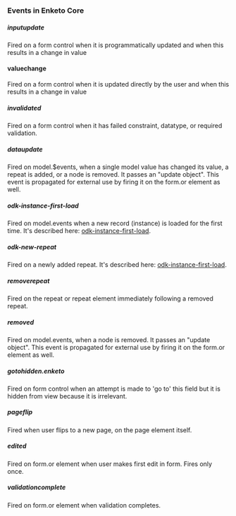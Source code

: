 ### Events in Enketo Core

##### inputupdate
Fired on a form control when it is programmatically updated and when this results in a change in value

#### valuechange
Fired on a form control when it is updated directly by the user and when this results in a change in value

##### invalidated
Fired on a form control when it has failed constraint, datatype, or required validation. 

##### dataupdate
Fired on model.$events, when a single model value has changed its value, a repeat is added, or a node is removed. It passes an "update object". This event is propagated for external use by firing it on the form.or element as well.

##### odk-instance-first-load
Fired on model.events when a new record (instance) is loaded for the first time. It's described here: [odk-instance-first-load](https://opendatakit.github.io/xforms-spec/#event:odk-instance-first-load).

##### odk-new-repeat
Fired on a newly added repeat. It's described here: [odk-instance-first-load](https://opendatakit.github.io/xforms-spec/#event:odk-new-repeat).

##### removerepeat
Fired on the repeat or repeat element immediately following a removed repeat.

##### removed
Fired on model.events, when a node is removed. It passes an "update object". This event is propagated for external use by firing it on the form.or element as well.

##### gotohidden.enketo
Fired on form control when an attempt is made to 'go to' this field but it is hidden from view because it is irrelevant.

##### pageflip
Fired when user flips to a new page, on the page element itself.

##### edited
Fired on form.or element when user makes first edit in form. Fires only once.

##### validationcomplete
Fired on form.or element when validation completes.


